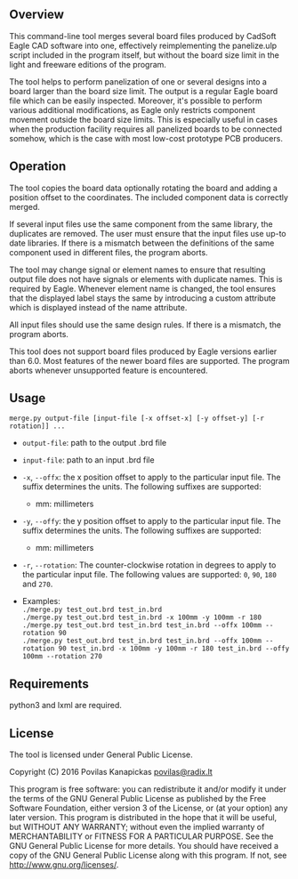 
Overview
--------

This command-line tool merges several board files produced by CadSoft Eagle CAD
software into one, effectively reimplementing the panelize.ulp script included
in the program itself, but without the board size limit in the light and
freeware editions of the program.

The tool helps to perform panelization of one or several designs into a board
larger than the board size limit. The output is a regular Eagle board file
which can be easily inspected. Moreover, it's possible to perform various
additional modifications, as Eagle only restricts component movement outside
the board size limits. This is especially useful in cases when the production
facility requires all panelized boards to be connected somehow, which is
the case with most low-cost prototype PCB producers.

Operation
---------

The tool copies the board data optionally rotating the board and adding a
position offset to the coordinates. The included component data is correctly
merged.

If several input files use the same component from the same library, the
duplicates are removed. The user must ensure that the input files use up-to
date libraries. If there is a mismatch between the definitions of the same
component used in different files, the program aborts.

The tool may change signal or element names to ensure that resulting output file
does not have signals or elements with duplicate names. This is required by
Eagle. Whenever element name is changed, the tool ensures that the displayed
label stays the same by introducing a custom attribute which is displayed
instead of the name attribute.

All input files should use the same design rules. If there is a mismatch, the
program aborts.

This tool does not support board files produced by Eagle versions earlier than
6.0. Most features of the newer board files are supported. The program aborts
whenever unsupported feature is encountered.

Usage
-----

    merge.py output-file [input-file [-x offset-x] [-y offset-y] [-r rotation]] ...

 - `output-file`: path to the output .brd file
 - `input-file`: path to an input .brd file
 - `-x`, `--offx`: the x position offset to apply to the particular input file.
   The suffix determines the units. The following suffixes are supported:
     - mm: millimeters
 - `-y`, `--offy`: the y position offset to apply to the particular input file.
   The suffix determines the units. The following suffixes are supported:
     - mm: millimeters
 - `-r`, `--rotation`: The counter-clockwise rotation in degrees to apply to the
   particular input file. The following values are supported: `0`, `90`, `180`
   and `270`.

 - Examples:  
    `./merge.py test_out.brd test_in.brd`  
    `./merge.py test_out.brd test_in.brd -x 100mm -y 100mm -r 180`  
    `./merge.py test_out.brd test_in.brd test_in.brd --offx 100mm --rotation 90`  
    `./merge.py test_out.brd test_in.brd test_in.brd --offx 100mm --rotation 90 test_in.brd -x 100mm -y 100mm -r 180 test_in.brd --offy 100mm --rotation 270`  

Requirements
------------

python3 and lxml are required.

License
-------

The tool is licensed under General Public License.

Copyright (C) 2016  Povilas Kanapickas <povilas@radix.lt>

This program is free software: you can redistribute it and/or modify
it under the terms of the GNU General Public License as published by
the Free Software Foundation, either version 3 of the License, or
(at your option) any later version.
This program is distributed in the hope that it will be useful,
but WITHOUT ANY WARRANTY; without even the implied warranty of
MERCHANTABILITY or FITNESS FOR A PARTICULAR PURPOSE.  See the
GNU General Public License for more details.
You should have received a copy of the GNU General Public License
along with this program.  If not, see http://www.gnu.org/licenses/.






